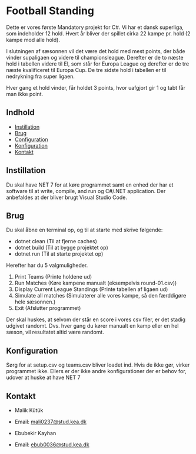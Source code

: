# Football Standing

Dette er vores første Mandatory projekt for C#. Vi har et dansk superliga, som indeholder 12 hold. Hvert år bliver der spillet cirka 22 kampe pr. hold (2 kampe mod alle hold).

I slutningen af sæsonnen vil det være det hold med mest points, der både vinder supaligaen og videre til championsleague. Derefter er de to næste hold i tabellen videre til El, som står for Europa League og derefter er de tre næste kvalificeret til Europa Cup. De tre sidste hold i tabellen er til nedrykning fra super ligaen. 

Hver gang et hold vinder, får holdet 3 points, hvor uafgjort gir 1 og tabt får man ikke point. 

## Indhold
- [Instillation](#Instillation)
- [Brug](#Brug)
- [Configuration](#configuration)
- [Konfiguration](#Konfiguration)
- [Kontakt](#Kontakt)

## Instillation 

Du skal have NET 7 for at køre programmet samt en enhed der har et software til at write, compile, and run og C#/.NET application. Der anbefaldes at der bliver brugt Visual Studio Code.

## Brug

Du skal åbne en terminal op, og til at starte med skrive følgende:
 - dotnet clean (Til at fjerne caches)
 - dotnet build (Til at bygge projektet op)
 - dotnet run (Til at starte projektet op)

 Herefter har du 5 valgmuligheder.
1. Print Teams (Printe holdene ud)
2. Run Matches (Køre kampene manualt (eksempelvis round-01.csv))
3. Display Current League Standings (Printe tabellen af ligaen ud)
4. Simulate all matches  (Simulaterer alle vores kampe, så den færddigøre hele sæsonnen.)
5. Exit (Afslutter programmet)

Der skal huskes, at selvom der står en score i vores csv filer, er det stadig udgivet randomt. Dvs. hver gang du kører manualt en kamp eller en hel sæson, vil resultatet altid være randomt. 

## Konfiguration

Sørg for at setup.csv og teams.csv bliver loadet ind. Hvis de ikke gør, virker programmet ikke. Ellers er der ikke andre konfigurationer der er behov for, udover at huske at have NET 7

## Kontakt

- Malik Kütük
- Email: mali0237@stud.kea.dk

- Ebubekir Kayhan
- Email: ebub0036@stud.kea.dk
